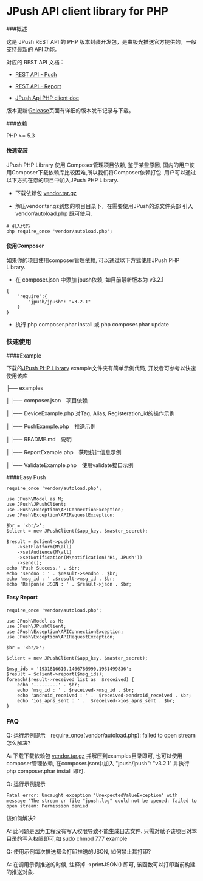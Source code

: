 <h1>JPush API client library for PHP</h1>

###概述

这是 JPush REST API 的 PHP 版本封装开发包，是由极光推送官方提供的，一般支持最新的 API 功能。


对应的 REST API 文档：

+ [REST API - Push](../rest_api_v3_push/)

+ [REST API - Report](../rest_api_v3_report/)

+ [JPush Api PHP client doc](https://github.com/jpush/jpush-api-php-client/blob/master/doc/api.md)

版本更新:[Release](https://github.com/jpush/jpush-api-php-client/releases/)页面有详细的版本发布记录与下载。

###依赖

PHP >= 5.3

#### 快速安装

JPush PHP Library 使用 Composer管理项目依赖, 鉴于某些原因, 国内的用户使用Composer下载依赖库比较困难,所以我们将Composer依赖打包. 用户可以通过以下方式在您的项目中加入JPush PHP Library.


* 下载依赖包 [vendor.tar.gz](http://jpushsdk.qiniudn.com/vendor.tar.gz)

* 解压vendor.tar.gz到您的项目目录下，在需要使用JPush的源文件头部 引入 vendor/autoload.php 既可使用.

```
# 引入代码
php require_once 'vendor/autoload.php';
```

#### 使用Composer 

如果你的项目使用composer管理依赖, 可以通过以下方式使用JPush PHP Library.

* 在 composer.json 中添加 jpush依赖, 如目前最新版本为 v3.2.1

```
{
    "require":{
        "jpush/jpush": "v3.2.1"
    }
}
```

* 执行 php composer.phar install 或 php composer.phar update


### 快速使用

####Example


下载的[JPush PHP Library](http://docs.jpush.cn/download/attachments/2228302/jpush-api-php-client-3.2.1.zip?version=1&modificationDate=1417592951000) example文件夹有简单示例代码, 开发者可参考以快速使用该库


├── examples

│   ├── composer.json　项目依赖

│   ├── DeviceExample.php 对Tag, Alias, Registeration_id的操作示例

│   ├── PushExample.php　推送示例

│   ├── README.md　说明

│   ├── ReportExample.php　获取统计信息示例

│   └── ValidateExample.php　使用validate接口示例




####Easy Push

```
require_once 'vendor/autoload.php';

use JPush\Model as M;
use JPush\JPushClient;
use JPush\Exception\APIConnectionException;
use JPush\Exception\APIRequestException;

$br = '<br/>';
$client = new JPushClient($app_key, $master_secret);

$result = $client->push()
    ->setPlatform(M\all)
    ->setAudience(M\all)
    ->setNotification(M\notification('Hi, JPush'))
    ->send();
echo 'Push Success.' . $br;
echo 'sendno : ' . $result->sendno . $br;
echo 'msg_id : ' .$result->msg_id . $br;
echo 'Response JSON : ' . $result->json . $br;
```

#### Easy Report

```
require_once 'vendor/autoload.php';

use JPush\Model as M;
use JPush\JPushClient;
use JPush\Exception\APIConnectionException;
use JPush\Exception\APIRequestException;

$br = '<br/>';

$client = new JPushClient($app_key, $master_secret);

$msg_ids = '1931816610,1466786990,1931499836';
$result = $client->report($msg_ids);
foreach($result->received_list as  $received) {
    echo '---------' . $br;
    echo 'msg_id : ' . $received->msg_id . $br;
    echo 'android_received : ' .  $received->android_received . $br;
    echo 'ios_apns_sent : ' .  $received->ios_apns_sent . $br;
}
```


### FAQ
Q: 运行示例提示　require_once(vendor/autoload.php): failed to open stream 怎么解决?

A: 下载下载依赖包 [vendor.tar.gz](http://jpushsdk.qiniudn.com/vendor.tar.gz) 并解压到examples目录即可, 也可以使用composer管理依赖, 在composer.json中加入 "jpush/jpush": "v3.2.1" 并执行 php composer.phar install 即可.


Q: 运行示例提示

```
Fatal error: Uncaught exception 'UnexpectedValueException' with message 'The stream or file "jpush.log" could not be opened: failed to open stream: Permission denied
```
该如何解决?

A: 此问题是因为工程没有写入权限导致不能生成日志文件. 只需对赋予该项目对本目录的写入权限即可,如 sudo chmod 777 example

Q: 使用示例每次推送都会打印推送的JSON, 如何禁止其打印?

A: 在调用示例推送的时候, 注释掉 ->printJSON() 即可, 该函数可以打印当前构建的推送对象.